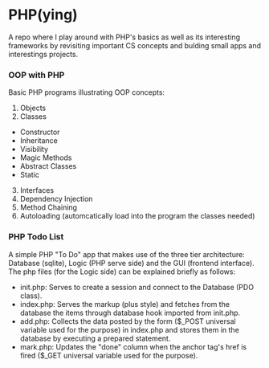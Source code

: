 # PHP(ying)

A repo where I play around with PHP's basics as well as its interesting frameworks by revisiting important CS concepts and bulding small apps and interestings projects.

### OOP with PHP

Basic PHP programs illustrating OOP concepts:

1. Objects
2. Classes
  * Constructor
  * Inheritance 
  * Visibility
  * Magic Methods
  * Abstract Classes
  * Static
3. Interfaces
4. Dependency Injection
5. Method Chaining
6. Autoloading (automcatically load into the program the classes needed)

### PHP Todo List

A simple PHP "To Do" app that makes use of the three tier architecture: Database (sqlite), Logic (PHP serve side) and the GUI (frontend interface).
The php files (for the Logic side) can be explained briefly as follows:

- init.php:  Serves to create a session and connect to the Database (PDO class).
- index.php: Serves the markup (plus style) and fetches from the database the items through database hook imported from init.php.
- add.php:   Collects the data posted by the form ($_POST universal variable used for the purpose) in index.php and stores them in the database by executing a prepared statement.
- mark.php:  Updates the "done" column when the anchor tag's href is fired ($_GET universal variable used for the purpose). 


